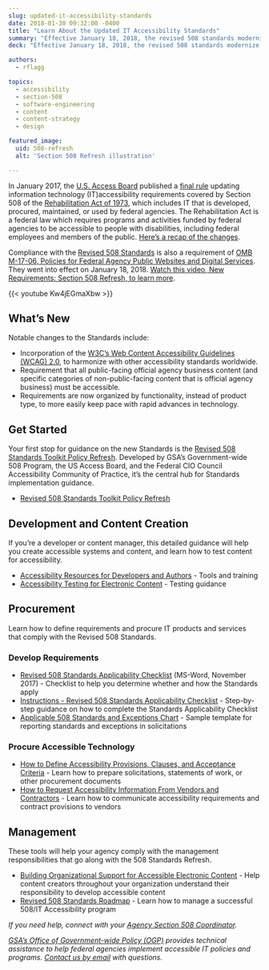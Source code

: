 ```yaml
---
slug: updated-it-accessibility-standards
date: 2018-01-30 09:32:00 -0400
title: "Learn About the Updated IT Accessibility Standards"
summary: "Effective January 18, 2018, the revised 508 standards modernize the federal government’s IT accessibility standards and bring us into alignment with governments around the world."
deck: "Effective January 18, 2018, the revised 508 standards modernize the federal government’s IT accessibility standards and bring us into alignment with governments around the world."

authors:
  - rflagg

topics:
  - accessibility
  - section-508
  - software-engineering
  - content
  - content-strategy
  - design

featured_image:
  uid: 508-refresh
  alt: 'Section 508 Refresh illustration'

---
```


In January 2017, the [U.S. Access Board](https://www.access-board.gov/) published a [final rule](https://www.access-board.gov/guidelines-and-standards/communications-and-it/about-the-ict-refresh/final-rule) updating information technology (IT)accessibility requirements covered by Section 508 of the [Rehabilitation Act of 1973](https://www.access-board.gov/the-board/laws/rehabilitation-act-of-1973), which includes IT that is developed, procured, maintained, or used by federal agencies. The Rehabilitation Act is a federal law which requires programs and activities funded by federal agencies to be accessible to people with disabilities, including federal employees and members of the public. [Here’s a recap of the changes](https://www.access-board.gov/guidelines-and-standards/communications-and-it/about-the-ict-refresh/overview-of-the-final-rule).

Compliance with the [Revised 508 Standards](https://www.access-board.gov/guidelines-and-standards/communications-and-it/about-the-ict-refresh/final-rule/text-of-the-standards-and-guidelines) is also a requirement of [OMB M-17-06, Policies for Federal Agency Public Websites and Digital Services](https://digital.gov/resources/omb-m-17-06). They went into effect on January 18, 2018. [Watch this video, New Requirements: Section 508 Refresh, to learn more](https://www.youtube.com/watch?v%3DKw4jEGmaXbw).

{{< youtube Kw4jEGmaXbw >}}

## What’s New

Notable changes to the Standards include:

* Incorporation of the [W3C’s Web Content Accessibility Guidelines (WCAG) 2.0](http://www.w3.org/TR/WCAG20/), to harmonize with other accessibility standards worldwide.
* Requirement that all public-facing official agency business content (and specific categories of non-public-facing content that is official agency business) must be accessible.
* Requirements are now organized by functionality, instead of product type, to more easily keep pace with rapid advances in technology.

## Get Started

Your first stop for guidance on the new Standards is the [Revised 508 Standards Toolkit Policy Refresh](https://section508.gov/refresh-toolkit). Developed by GSA’s Government-wide 508 Program, the US Access Board, and the Federal CIO Council Accessibility Community of Practice, it’s the central hub for Standards implementation guidance.

* [Revised 508 Standards Toolkit Policy Refresh](https://section508.gov/refresh-toolkit)

## Development and Content Creation

If you’re a developer or content manager, this detailed guidance will help you create accessible systems and content, and learn how to test content for accessibility.

* [Accessibility Resources for Developers and Authors](https://section508.gov/Accessibility-Resources-for-Developers-and-Authors) - Tools and training
* [Accessibility Testing for Electronic Content](https://section508.gov/refresh-toolkit/test) - Testing guidance

## Procurement

Learn how to define requirements and procure IT products and services that comply with the Revised 508 Standards.

### Develop Requirements

* [Revised 508 Standards Applicability Checklist](https://section508.gov/sites/default/files/Revised%2520508%2520Standards%2520Applicability%2520Checklist.docx) (MS-Word, November 2017) - Checklist to help you determine whether and how the Standards apply
* [Instructions - Revised 508 Standards Applicability Checklist](https://section508.gov/revised-508-standards-applicability-checklist) - Step-by-step guidance on how to complete the Standards Applicability Checklist
* [Applicable 508 Standards and Exceptions Chart](https://section508.gov/applicable-508-standards-and-exceptions-chart) - Sample template for reporting standards and exceptions in solicitations

### Procure Accessible Technology

* [How to Define Accessibility Provisions, Clauses, and Acceptance Criteria](https://section508.gov/accessibility-provisions) - Learn how to prepare solicitations, statements of work, or other procurement documents
* [How to Request Accessibility Information From Vendors and Contractors](https://section508.gov/how-to-request-accessibility-information-from-vendors-and-contractors) - Learn how to communicate accessibility requirements and contract provisions to vendors

## Management

These tools will help your agency comply with the management responsibilities that go along with the 508 Standards Refresh.

* [Building Organizational Support for Accessible Electronic Content](https://section508.gov/Build-Organizational-Support-for-Accessible-Electronic-Content) - Help content creators throughout your organization understand their responsibility to develop accessible content
* [Revised 508 Standards Roadmap](https://section508.gov/revised-508-standards-roadmap) - Learn how to manage a successful 508/IT Accessibility program

_If you need help, connect with your [Agency Section 508 Coordinator](https://www.section508.gov/508-coordinator-listing)._

_[GSA’s Office of Government-wide Policy (OGP)](https://www.gsa.gov/about-us/organization/office-of-governmentwide-policy/information-integrity-and-access) provides technical assistance to help federal agencies implement accessible IT policies and programs. [Contact us by email](mailto:section.508@gsa.gov) with questions._
